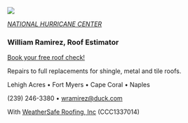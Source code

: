 ![](20253031340-20253031910-ABI-AL132025-GEOCOLOR-1000x1000.gif)


[*NATIONAL HURRICANE CENTER*](https://www.nhc.noaa.gov/)


### William Ramirez, Roof Estimator

[Book your free roof check!](tel:2392463380)

Repairs to full replacements for shingle, metal and tile roofs. 

Lehigh Acres • Fort Myers • Cape Coral • Naples

(239) 246-3380 • [wramirez@duck.com](mailto:wramirez@duck.com)

With [WeatherSafe Roofing, Inc](https://www.weathersafe.us/) (CCC1337014)